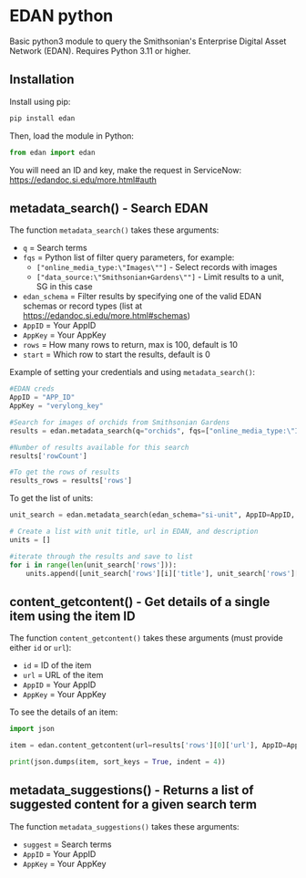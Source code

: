 # EDAN python

Basic python3 module to query the Smithsonian's Enterprise Digital Asset Network (EDAN). Requires Python 3.11 or higher.

## Installation

Install using pip:

```bash
pip install edan
```

Then, load the module in Python:

```python
from edan import edan
```

You will need an ID and key, make the request in ServiceNow: https://edandoc.si.edu/more.html#auth

## metadata_search() - Search EDAN

The function `metadata_search()` takes these arguments:

 * `q` = Search terms
 * `fqs` = Python list of filter query parameters, for example:
   * `["online_media_type:\"Images\""]` - Select records with images
   * `["data_source:\"Smithsonian+Gardens\""]` - Limit results to a unit, SG in this case 
 * `edan_schema` = Filter results by specifying one of the valid EDAN schemas or record types (list at https://edandoc.si.edu/more.html#schemas)
 * `AppID` = Your AppID
 * `AppKey` = Your AppKey
 * `rows` = How many rows to return, max is 100, default is 10
 * `start` = Which row to start the results, default is 0

Example of setting your credentials and using `metadata_search()`:

```python
#EDAN creds
AppID = "APP_ID"
AppKey = "verylong_key"

#Search for images of orchids from Smithsonian Gardens
results = edan.metadata_search(q="orchids", fqs=["online_media_type:\"Images\"", "data_source:\"Smithsonian+Gardens\""],  AppID=AppID, AppKey=AppKey)

#Number of results available for this search
results['rowCount']

#To get the rows of results
results_rows = results['rows']
```

To get the list of units: 

```python
unit_search = edan.metadata_search(edan_schema="si-unit", AppID=AppID, AppKey=AppKey, rows=100)

# Create a list with unit title, url in EDAN, and description
units = []

#iterate through the results and save to list
for i in range(len(unit_search['rows'])):
    units.append([unit_search['rows'][i]['title'], unit_search['rows'][i]['url'], unit_search['rows'][i]['content']['description']])
```

## content_getcontent() - Get details of a single item using the item ID

The function `content_getcontent()` takes these arguments (must provide either `id` or `url`):

 * `id` = ID of the item
 * `url` = URL of the item
 * `AppID` = Your AppID
 * `AppKey` = Your AppKey

To see the details of an item:

```python
import json

item = edan.content_getcontent(url=results['rows'][0]['url'], AppID=AppID, AppKey=AppKey)

print(json.dumps(item, sort_keys = True, indent = 4))
```


## metadata_suggestions() - Returns a list of suggested content for a given search term

The function `metadata_suggestions()` takes these arguments:

 * `suggest` = Search terms
 * `AppID` = Your AppID
 * `AppKey` = Your AppKey